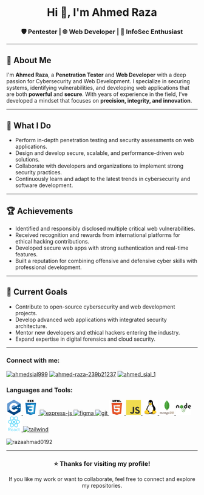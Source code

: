 <h1 align="center">Hi 👋, I'm Ahmed Raza</h1>
<h3 align="center">🛡️  Pentester | 🌐  Web Developer | 🎯 InfoSec Enthusiast</h3>

<hr>

<h2>🚀 About Me</h2>
<p>
I'm <b>Ahmed Raza</b>, a <b> Penetration Tester</b> and <b>Web Developer</b> with a deep passion for Cybersecurity and Web Development.  
I specialize in securing systems, identifying vulnerabilities, and developing web applications that are both <b>powerful</b> and <b>secure</b>.  
With years of experience in the field, I’ve developed a mindset that focuses on <b>precision, integrity, and innovation</b>.
</p>

<hr>

<h2>🧠 What I Do</h2>
<ul>
  <li>Perform in-depth penetration testing and security assessments on web applications.</li>
  <li>Design and develop secure, scalable, and performance-driven web solutions.</li>
  <li>Collaborate with developers and organizations to implement strong security practices.</li>
  <li>Continuously learn and adapt to the latest trends in cybersecurity and software development.</li>
</ul>

<hr>

<h2>🏆 Achievements</h2>
<ul>
  <li>Identified and responsibly disclosed multiple critical web vulnerabilities.</li>
  <li>Received recognition and rewards from international platforms for ethical hacking contributions.</li>
  <li>Developed secure web apps with strong authentication and real-time features.</li>
  <li>Built a reputation for combining offensive and defensive cyber skills with professional development.</li>
</ul>

<hr>

<h2>🌱 Current Goals</h2>
<ul>
  <li>Contribute to open-source cybersecurity and web development projects.</li>
  <li>Develop advanced web applications with integrated security architecture.</li>
  <li>Mentor new developers and ethical hackers entering the industry.</li>
  <li>Expand expertise in digital forensics and cloud security.</li>
  
</ul>

<hr>
<h3 align="left">Connect with me:</h3>
<p align="left">
<a href="https://twitter.com/ahmedsial999" target="blank"><img align="center" src="https://raw.githubusercontent.com/rahuldkjain/github-profile-readme-generator/master/src/images/icons/Social/twitter.svg" alt="ahmedsial999" height="30" width="40" /></a>
<a href="https://linkedin.com/in/ahmed-raza-239b21237" target="blank"><img align="center" src="https://raw.githubusercontent.com/rahuldkjain/github-profile-readme-generator/master/src/images/icons/Social/linked-in-alt.svg" alt="ahmed-raza-239b21237" height="30" width="40" /></a>
<a href="https://instagram.com/ahmed_sial_1" target="blank"><img align="center" src="https://raw.githubusercontent.com/rahuldkjain/github-profile-readme-generator/master/src/images/icons/Social/instagram.svg" alt="ahmed_sial_1" height="30" width="40" /></a>
</p>

<h3 align="left">Languages and Tools:</h3>
<p align="left"> <a href="https://www.w3schools.com/cpp/" target="_blank" rel="noreferrer"> <img src="https://raw.githubusercontent.com/devicons/devicon/master/icons/cplusplus/cplusplus-original.svg" alt="cplusplus" width="40" height="40"/> </a> <a href="https://www.w3schools.com/css/" target="_blank" rel="noreferrer"> <img src="https://raw.githubusercontent.com/devicons/devicon/master/icons/css3/css3-original-wordmark.svg" alt="css3" width="40" height="40"/> </a> <a href="https://expressjs.com" target="_blank" rel="noreferrer"> <img width="50" height="50" src="https://img.icons8.com/ios/50/express-js.png" alt="express-js"/> </a> <a href="https://www.figma.com/" target="_blank" rel="noreferrer"> <img src="https://www.vectorlogo.zone/logos/figma/figma-icon.svg" alt="figma" width="40" height="40"/> </a> <a href="https://git-scm.com/" target="_blank" rel="noreferrer"> <img src="https://www.vectorlogo.zone/logos/git-scm/git-scm-icon.svg" alt="git" width="40" height="40"/> </a> <a href="https://www.w3.org/html/" target="_blank" rel="noreferrer"> <img src="https://raw.githubusercontent.com/devicons/devicon/master/icons/html5/html5-original-wordmark.svg" alt="html5" width="40" height="40"/> </a> <a href="https://developer.mozilla.org/en-US/docs/Web/JavaScript" target="_blank" rel="noreferrer"> <img src="https://raw.githubusercontent.com/devicons/devicon/master/icons/javascript/javascript-original.svg" alt="javascript" width="40" height="40"/> </a> <a href="https://www.linux.org/" target="_blank" rel="noreferrer"> <img src="https://raw.githubusercontent.com/devicons/devicon/master/icons/linux/linux-original.svg" alt="linux" width="40" height="40"/> </a> <a href="https://www.mongodb.com/" target="_blank" rel="noreferrer"> <img src="https://raw.githubusercontent.com/devicons/devicon/master/icons/mongodb/mongodb-original-wordmark.svg" alt="mongodb" width="40" height="40"/> </a> <a href="https://nodejs.org" target="_blank" rel="noreferrer"> <img src="https://raw.githubusercontent.com/devicons/devicon/master/icons/nodejs/nodejs-original-wordmark.svg" alt="nodejs" width="40" height="40"/> </a> <a href="https://reactjs.org/" target="_blank" rel="noreferrer"> <img src="https://raw.githubusercontent.com/devicons/devicon/master/icons/react/react-original-wordmark.svg" alt="react" width="40" height="40"/> </a> <a href="https://tailwindcss.com/" target="_blank" rel="noreferrer"> <img src="https://www.vectorlogo.zone/logos/tailwindcss/tailwindcss-icon.svg" alt="tailwind" width="40" height="40"/> </a> </p>

<p><img align="center" src="https://github-readme-stats.vercel.app/api/top-langs?username=razaahmad0192&show_icons=true&locale=en&layout=compact" alt="razaahmad0192" /></p>

<hr>
<h3 align="center">⭐ Thanks for visiting my profile!</h3>
<p align="center">If you like my work or want to collaborate, feel free to connect and explore my repositories.</p>
